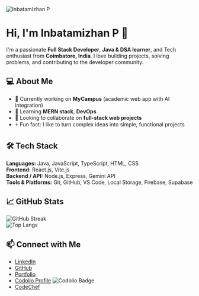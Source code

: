 ![Inbatamizhan P](https://img.shields.io/badge/-Inbatamizhan%20P-blueviolet?style=for-the-badge&logo=github&logoColor=white)

# Hi, I'm Inbatamizhan P 👋
I'm a passionate **Full Stack Developer**, **Java & DSA learner**, and Tech enthusiast from **Coimbatore, India**. I love building projects, solving problems, and contributing to the developer community.

## 💻 About Me
- 🔭 Currently working on **MyCampus** (academic web app with AI integration)  
- 🌱 Learning **MERN stack**, **DevOps**  
- 👯 Looking to collaborate on **full-stack web projects**  
- ⚡ Fun fact: I like to turn complex ideas into simple, functional projects  

## 🛠️ Tech Stack
**Languages:** Java, JavaScript, TypeScript, HTML, CSS  
**Frontend:** React.js, Vite.js  
**Backend / API:** Node.js, Express, Gemini API  
**Tools & Platforms:** Git, GitHub, VS Code, Local Storage, Firebase, Supabase  

## 📈 GitHub Stats
![GitHub Streak](https://github-readme-streak-stats.herokuapp.com/?user=Inba-11&theme=dark)  
![Top Langs](https://github-readme-stats.vercel.app/api/top-langs/?username=Inba-11&layout=compact&theme=dark)  

## 📫 Connect with Me
- [LinkedIn](https://www.linkedin.com/in/inbatamizhan-p-232a23295/)  
- [GitHub](https://github.com/Inba-11)  
- [Portfolio](https://portfolio-livid-nine-zuxe7ln1hb.vercel.app/)  
- [Codolio Profile](https://codolio.com/profile/Inba) ![Codolio Badge](https://codolio.com/profile/Inba/badge)  
- [CodeChef](https://www.codechef.com/users/kit27csbs23)  

